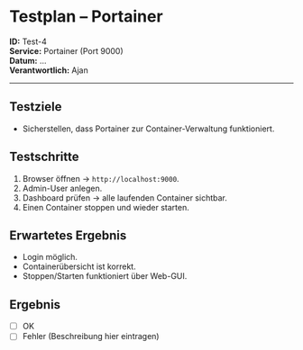 # Testplan – Portainer

**ID:** Test-4  
**Service:** Portainer (Port 9000)  
**Datum:** …  
**Verantwortlich:** Ajan  

---

## Testziele
- Sicherstellen, dass Portainer zur Container-Verwaltung funktioniert.  

## Testschritte
1. Browser öffnen → `http://localhost:9000`.  
2. Admin-User anlegen.  
3. Dashboard prüfen → alle laufenden Container sichtbar.  
4. Einen Container stoppen und wieder starten.  

## Erwartetes Ergebnis
- Login möglich.  
- Containerübersicht ist korrekt.  
- Stoppen/Starten funktioniert über Web-GUI.  

## Ergebnis
- [ ] OK  
- [ ] Fehler (Beschreibung hier eintragen)  